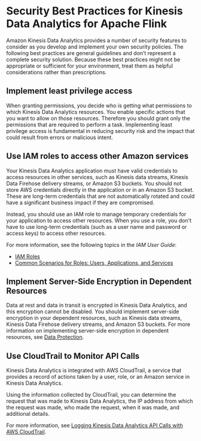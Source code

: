 # Security Best Practices for Kinesis Data Analytics for Apache Flink<a name="security-best-practices"></a>

Amazon Kinesis Data Analytics provides a number of security features to consider as you develop and implement your own security policies\. The following best practices are general guidelines and don’t represent a complete security solution\. Because these best practices might not be appropriate or sufficient for your environment, treat them as helpful considerations rather than prescriptions\. 

## Implement least privilege access<a name="security-best-practices-privileges"></a>

When granting permissions, you decide who is getting what permissions to which Kinesis Data Analytics resources\. You enable specific actions that you want to allow on those resources\. Therefore you should grant only the permissions that are required to perform a task\. Implementing least privilege access is fundamental in reducing security risk and the impact that could result from errors or malicious intent\. 

## Use IAM roles to access other Amazon services<a name="security-best-practices-roles"></a>

Your Kinesis Data Analytics application must have valid credentials to access resources in other services, such as Kinesis data streams, Kinesis Data Firehose delivery streams, or Amazon S3 buckets\. You should not store AWS credentials directly in the application or in an Amazon S3 bucket\. These are long\-term credentials that are not automatically rotated and could have a significant business impact if they are compromised\. 

Instead, you should use an IAM role to manage temporary credentials for your application to access other resources\. When you use a role, you don't have to use long\-term credentials \(such as a user name and password or access keys\) to access other resources\.

For more information, see the following topics in the *IAM User Guide*:
+ [IAM Roles](https://docs.aws.amazon.com/IAM/latest/UserGuide/id_roles.html)
+ [Common Scenarios for Roles: Users, Applications, and Services](https://docs.aws.amazon.com/IAM/latest/UserGuide/id_roles_common-scenarios.html)

## Implement Server\-Side Encryption in Dependent Resources<a name="security-best-practices-sse"></a>

Data at rest and data in transit is encrypted in Kinesis Data Analytics, and this encryption cannot be disabled\. You should implement server\-side encryption in your dependent resources, such as Kinesis data streams, Kinesis Data Firehose delivery streams, and Amazon S3 buckets\. For more information on implementing server\-side encryption in dependent resources, see [Data Protection](data-protection.md)\.

## Use CloudTrail to Monitor API Calls<a name="security-best-practices-cloudtrail"></a>

Kinesis Data Analytics is integrated with AWS CloudTrail, a service that provides a record of actions taken by a user, role, or an Amazon service in Kinesis Data Analytics\.

Using the information collected by CloudTrail, you can determine the request that was made to Kinesis Data Analytics, the IP address from which the request was made, who made the request, when it was made, and additional details\.

For more information, see [Logging Kinesis Data Analytics API Calls with AWS CloudTrail](logging-using-cloudtrail.md)\.
